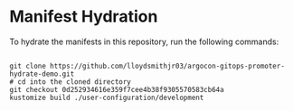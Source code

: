 
# Manifest Hydration

To hydrate the manifests in this repository, run the following commands:

```shell

git clone https://github.com/lloydsmithjr03/argocon-gitops-promoter-hydrate-demo.git
# cd into the cloned directory
git checkout 0d252934616e359f7cee4b38f9305570583cb64a
kustomize build ./user-configuration/development
```